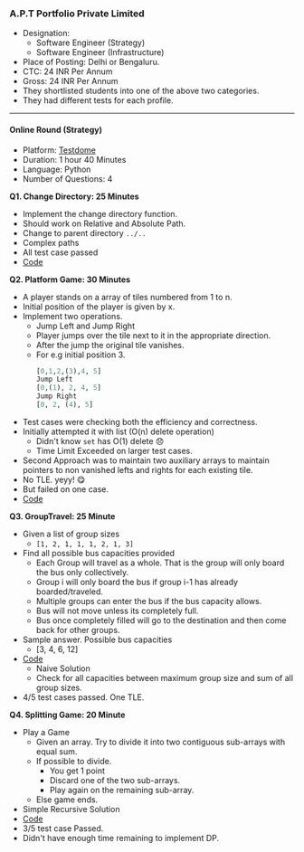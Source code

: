 ### A.P.T Portfolio Private Limited

- Designation:
    + Software Engineer (Strategy)
    + Software Engineer (Infrastructure)
- Place of Posting: Delhi or Bengaluru.
- CTC: 24 INR Per Annum
- Gross: 24 INR Per Annum
- They shortlisted students into one of the above two categories.
- They had different tests for each profile.

---

#### Online Round (Strategy)

- Platform: [Testdome](https://www.testdome.com/)
- Duration: 1 hour 40 Minutes
- Language: Python
- Number of Questions: 4

**Q1. Change Directory: 25 Minutes**

- Implement the change directory function.
- Should work on Relative and Absolute Path.
- Change to parent directory `../..`
- Complex paths
- All test case passed
- [Code](a.py) 

**Q2. Platform Game: 30 Minutes**

- A player stands on a array of tiles numbered from 1 to n.
- Initial position of the player is given by x.
- Implement two operations.
    + Jump Left and Jump Right
    - Player jumps over the tile next to it in the appropriate direction.
    - After the jump the original tile vanishes.
    - For e.g initial position 3.
      ```python
      [0,1,2,(3),4, 5]
      Jump Left
      [0,(1), 2, 4, 5]
      Jump Right
      [0, 2, (4), 5]
      ```
- Test cases were checking both the efficiency and correctness.
- Initially attempted it with list (O(n) delete operation)
    + Didn't know `set` has O(1) delete :disappointed:
    + Time Limit Exceeded on larger test cases.
- Second Approach was to maintain two auxiliary arrays to maintain pointers to non vanished lefts and rights for each existing tile.
- No TLE. yeyy! :yum:
- But failed on one case.
- [Code](b.py)

**Q3. GroupTravel: 25 Minute**

- Given a list of group sizes
    + `[1, 2, 1, 1, 1, 2, 1, 3]`
- Find all possible bus capacities provided
    + Each Group will travel as a whole. That is the group will only board the bus only collectively.
    + Group i will only board the bus if group i-1 has already boarded/traveled.
    + Multiple groups can enter the bus if the bus capacity allows.
    + Bus will not move unless its completely full.
    + Bus once completely filled will go to the destination and then come back for other groups.
- Sample answer. Possible bus capacities
    + [3, 4, 6, 12]
- [Code](c.py)
    + Naive Solution
    + Check for all capacities between maximum group size and sum of all group sizes.
- 4/5 test cases passed. One TLE.

**Q4. Splitting Game: 20 Minute**

- Play a Game
    + Given an array. Try to divide it into two contiguous sub-arrays with equal sum.
    + If possible to divide.
        * You get 1 point
        * Discard one of the two sub-arrays.
        * Play again on the remaining sub-array.
    + Else game ends.
- Simple Recursive Solution
- [Code](d.py)
- 3/5 test case Passed.
- Didn't have enough time remaining to implement DP.
